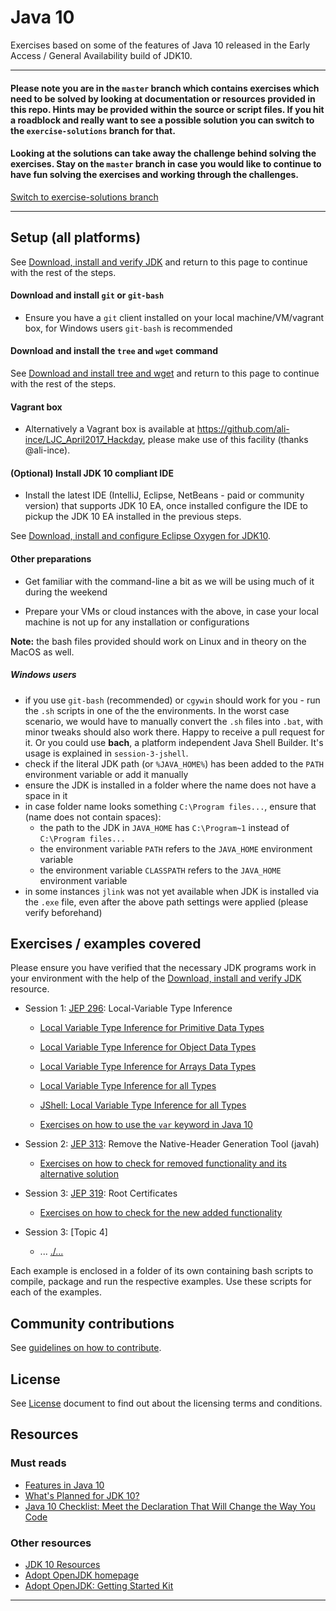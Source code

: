 # Java 10

Exercises based on some of the features of Java 10 released in the Early Access / General Availability build of JDK10.

___

####   Please note you are in the `master` branch which contains exercises which need to be solved by looking at documentation or resources provided in this repo. Hints may be provided within the source or script files. If you hit a roadblock and really want to see a possible solution you can switch to the `exercise-solutions` branch for that. 

####   Looking at the solutions can take away the challenge behind solving the exercises. Stay on the `master` branch in case you would like to continue to have fun solving the exercises and working through the challenges.

[Switch to exercise-solutions branch](https://github.com/neomatrix369/java-10-and-beyond/blob/exercise-solutions/java10/README.md)

___

## Setup (all platforms)

See [Download, install and verify JDK](setupAndVerifyJDK.md) and return to this page to continue with the rest of the steps.
         
#### Download and install `git` or `git-bash`

- Ensure you have a `git` client installed on your local machine/VM/vagrant box, for Windows users `git-bash` is recommended 

#### Download and install the `tree` and `wget` command

See [Download and install tree and wget](setupTreeAndWget.md) and return to this page to continue with the rest of the steps.

#### Vagrant box

- Alternatively a Vagrant box is available at https://github.com/ali-ince/LJC_April2017_Hackday, please make use of this facility (thanks @ali-ince).

#### (Optional) Install JDK 10 compliant IDE

- Install the latest IDE (IntelliJ, Eclipse, NetBeans - paid or community version) that supports JDK 10 EA, once installed configure the IDE to pickup the JDK 10 EA installed in the previous steps.

See [Download, install and configure Eclipse Oxygen for JDK10](setupEclipseOxygen.md).

#### Other preparations

- Get familiar with the command-line a bit as we will be using much of it during the weekend

- Prepare your VMs or cloud instances with the above, in case your local machine is not up for any installation or configurations 

**Note:** the bash files provided should work on Linux and in theory on the MacOS as well.

##### Windows users

 - if you use `git-bash` (recommended) or `cgywin` should work for you - run the `.sh` scripts in one of the the environments. In the worst case scenario, we would have to manually convert the `.sh` files into `.bat`, with minor tweaks should also work there. Happy to receive a pull request for it. Or you could use **bach**, a platform independent Java Shell Builder. It's usage is explained in `session-3-jshell`.
 - check if the literal JDK path (or `%JAVA_HOME%`) has been added to the `PATH` environment variable or add it manually
 - ensure the JDK is installed in a folder where the name does not have a space in it 
 - in case folder name looks something `C:\Program files...`, ensure that (name does not contain spaces):
    - the path to the JDK in `JAVA_HOME` has `C:\Program~1` instead of `C:\Program files...`
    - the environment variable `PATH` refers to the `JAVA_HOME` environment variable
    - the environment variable `CLASSPATH` refers to the `JAVA_HOME` environment variable
 - in some instances `jlink` was not yet available when JDK is installed via the `.exe` file, even after the above path settings were applied (please verify beforehand)

## Exercises / examples covered

Please ensure you have verified that the necessary JDK programs work in your environment with the help of the [Download, install and verify JDK](setupAndVerifyJDK.md) resource. 

- Session 1: [JEP 296](http://openjdk.java.net/jeps/296): Local-Variable Type Inference
   - [Local Variable Type Inference for Primitive Data Types](session-1-Local-Variable-Type-Inference/01_Primitive_Data_Types/README.md)
   - [Local Variable Type Inference for Object Data Types](session-1-Local-Variable-Type-Inference/02_Object_Data_Types/README.md)
   - [Local Variable Type Inference for Arrays Data Types](session-1-Local-Variable-Type-Inference/03_Arrays_Data_Types/README.md)
   - [Local Variable Type Inference for all Types](session-1-Local-Variable-Type-Inference/04_Full_uses/README.md)
   - [JShell: Local Variable Type Inference for all Types](session-1-Local-Variable-Type-Inference/05_JShell/README.md)

   - [Exercises on how to use the `var` keyword in Java 10](session-1-Local-Variable-Type-Inference/06_More_Exercises/README.md)
   
- Session 2: [JEP 313](http://openjdk.java.net/jeps/313): Remove the Native-Header Generation Tool (javah)
   - [Exercises on how to check for removed functionality and its alternative solution](./JEP_313_Remove_the_Native-Header_Generation_Tool_(javah)/README.md)

- Session 3: [JEP 319](http://openjdk.java.net/jeps/319): Root Certificates 
   - [Exercises on how to check for the new added functionality](./JEP_319_Root_Certificates/README.md)

- Session 3: [Topic 4]
   - ... [./...](.../...)
        
Each example is enclosed in a folder of its own containing bash scripts to compile, package and run the respective examples. Use these scripts for each of the examples.

## Community contributions

See [guidelines on how to contribute](CONTRIBUTING.md).

## License

See [License](LICENSE) document to find out about the licensing terms and conditions.

## Resources

### Must reads
- [Features in Java 10](https://dzone.com/articles/features-in-java-10)
- [What's Planned for JDK 10?](https://dzone.com/articles/whats-planned-for-jdk-10)
- [Java 10 Checklist: Meet the Declaration That Will Change the Way You Code](https://blog.takipi.com/java-10-checklist-meet-the-declaration-that-will-change-the-way-you-code/)

### Other resources
- [JDK 10 Resources](./Java-10-Resources.md)
- [Adopt OpenJDK homepage](https://adoptopenjdk.java.net/)
- [Adopt OpenJDK: Getting Started Kit](http://bit.ly/1NUkPWw)

---
